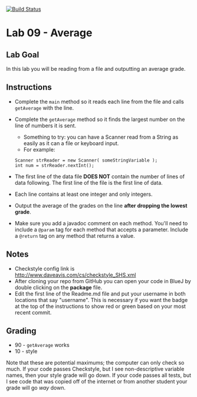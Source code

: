 [![Build Status](https://travis-ci.com/StratfordHS-APCS/lab-09-average-username.svg?token=L8ZuTUsXtxKqevAPVWLC&branch=master)](https://travis-ci.com/StratfordHS-APCS/lab-09-average-username)

# Lab 09 - Average

## Lab Goal
In this lab you will be reading from a file and outputting an average grade.

## Instructions
 * Complete the `main` method so it reads each line from the file and calls `getAverage` with the line.
 * Complete the `getAverage` method so it finds the largest number on the line of numbers it is sent.
   - Something to try: you can have a Scanner read from a String as easily as it can a file or keyboard input.
   - For example:
   ```
   Scanner strReader = new Scanner( someStringVariable );
   int num = strReader.nextInt();
   ```

 * The first line of the data file **DOES NOT** contain the number of lines of data following. The first line of the file is the first line of data.
 * Each line contains at least one integer and only integers.
 * Output the average of the grades on the line **after dropping the lowest grade**.
 * Make sure you add a javadoc comment on each method.  You'll need to include a `@param` tag for each method that accepts a parameter.  Include a `@return` tag on any method that returns a value.

## Notes
* Checkstyle config link is http://www.daveavis.com/cs/checkstyle_SHS.xml
* After cloning your repo from GitHub you can open your code in BlueJ by double clicking on the **package** file.
* Edit the first line of the Readme.md file and put your username in both locations that say "username".  This is necessary if you want the badge at the top of the instructions to show red or green based on your most recent commit.

## Grading
* 90 - `getAverage` works
* 10 - style

Note that these are potential maximums; the computer can only check so much.  If your code passes Checkstyle, but I see non-descriptive variable names, then your style grade will go down.  If your code passes all tests, but I see code that was copied off of the internet or from another student your grade will go *way* down.
